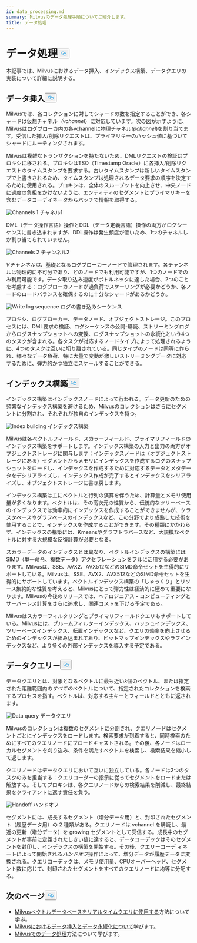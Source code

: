 ```yaml
---
id: data_processing.md
summary: Milvusのデータ処理手順についてご紹介します。
title: データ処理
---
```

<h1 id="Data-Processing" class="common-anchor-header">データ処理<button data-href="#Data-Processing" class="anchor-icon" translate="no">
      <svg translate="no"
        aria-hidden="true"
        focusable="false"
        height="20"
        version="1.1"
        viewBox="0 0 16 16"
        width="16"
      >
        <path
          fill="#0092E4"
          fill-rule="evenodd"
          d="M4 9h1v1H4c-1.5 0-3-1.69-3-3.5S2.55 3 4 3h4c1.45 0 3 1.69 3 3.5 0 1.41-.91 2.72-2 3.25V8.59c.58-.45 1-1.27 1-2.09C10 5.22 8.98 4 8 4H4c-.98 0-2 1.22-2 2.5S3 9 4 9zm9-3h-1v1h1c1 0 2 1.22 2 2.5S13.98 12 13 12H9c-.98 0-2-1.22-2-2.5 0-.83.42-1.64 1-2.09V6.25c-1.09.53-2 1.84-2 3.25C6 11.31 7.55 13 9 13h4c1.45 0 3-1.69 3-3.5S14.5 6 13 6z"
        ></path>
      </svg>
    </button></h1><p>本記事では、Milvusにおけるデータ挿入、インデックス構築、データクエリの実装について詳細に説明する。</p>
<h2 id="Data-insertion" class="common-anchor-header">データ挿入<button data-href="#Data-insertion" class="anchor-icon" translate="no">
      <svg translate="no"
        aria-hidden="true"
        focusable="false"
        height="20"
        version="1.1"
        viewBox="0 0 16 16"
        width="16"
      >
        <path
          fill="#0092E4"
          fill-rule="evenodd"
          d="M4 9h1v1H4c-1.5 0-3-1.69-3-3.5S2.55 3 4 3h4c1.45 0 3 1.69 3 3.5 0 1.41-.91 2.72-2 3.25V8.59c.58-.45 1-1.27 1-2.09C10 5.22 8.98 4 8 4H4c-.98 0-2 1.22-2 2.5S3 9 4 9zm9-3h-1v1h1c1 0 2 1.22 2 2.5S13.98 12 13 12H9c-.98 0-2-1.22-2-2.5 0-.83.42-1.64 1-2.09V6.25c-1.09.53-2 1.84-2 3.25C6 11.31 7.55 13 9 13h4c1.45 0 3-1.69 3-3.5S14.5 6 13 6z"
        ></path>
      </svg>
    </button></h2><p>Milvusでは、各コレクションに対してシャードの数を指定することができ、各シャードは仮想チャネル<em>（vchannel</em>）に対応しています。次の図が示すように、Milvusはログブローカ内の各vchannelに物理チャネル<em>(pchannel</em>)を割り当てます。受信した挿入/削除リクエストは、プライマリキーのハッシュ値に基づいてシャードにルーティングされます。</p>
<p>Milvusは複雑なトランザクションを持たないため、DMLリクエストの検証はプロキシに移される。プロキシはTSO（Timestamp Oracle）に各挿入/削除リクエストのタイムスタンプを要求する。古いタイムスタンプは新しいタイムスタンプで上書きされるため、タイムスタンプは処理されるデータ要求の順序を決定するために使用される。プロキシは、全体のスループットを向上させ、中央ノードに過度の負担をかけないように、エンティティのセグメントとプライマリキーを含むデータコーデイネータからバッチで情報を取得する。</p>
<p>
  
   <span class="img-wrapper"> <img translate="no" src="/docs/v2.5.x/assets/channels_1.jpg" alt="Channels 1" class="doc-image" id="channels-1" />
   </span> <span class="img-wrapper"> <span>チャネル1</span> </span></p>
<p>DML（データ操作言語）操作とDDL（データ定義言語）操作の両方がログシーケンスに書き込まれますが、DDL操作は発生頻度が低いため、1つのチャネルしか割り当てられていません。</p>
<p>
  
   <span class="img-wrapper"> <img translate="no" src="/docs/v2.5.x/assets/channels_2.jpg" alt="Channels 2" class="doc-image" id="channels-2" />
   </span> <span class="img-wrapper"> <span>チャンネル2</span> </span></p>
<p><em>Vチャンネルは</em>、基礎となるログブローカーノードで管理されます。各チャンネルは物理的に不可分であり、どのノードでも利用可能ですが、1つのノードでのみ利用可能です。データ取り込み速度がボトルネックに達した場合、2つのことを考慮する：ログブローカノードが過負荷でスケーリングが必要かどうか、各ノードのロードバランスを確保するのに十分なシャードがあるかどうか。</p>
<p>
  
   <span class="img-wrapper"> <img translate="no" src="/docs/v2.5.x/assets/write_log_sequence.jpg" alt="Write log sequence" class="doc-image" id="write-log-sequence" />
   </span> <span class="img-wrapper"> <span>ログの書き込みシーケンス</span> </span></p>
<p>プロキシ、ログブローカー、データノード、オブジェクトストレージ。このプロセスには、DML要求の検証、ログシーケンスの公開-購読、ストリーミングログからログスナップショットへの変換、ログスナップショットの永続化という4つのタスクが含まれる。各タスクが対応するノードタイプによって処理されるように、4つのタスクは互いに切り離されている。同じタイプのノードは同等に作られ、様々なデータ負荷、特に大量で変動が激しいストリーミングデータに対応するために、弾力的かつ独立にスケールすることができる。</p>
<h2 id="Index-building" class="common-anchor-header">インデックス構築<button data-href="#Index-building" class="anchor-icon" translate="no">
      <svg translate="no"
        aria-hidden="true"
        focusable="false"
        height="20"
        version="1.1"
        viewBox="0 0 16 16"
        width="16"
      >
        <path
          fill="#0092E4"
          fill-rule="evenodd"
          d="M4 9h1v1H4c-1.5 0-3-1.69-3-3.5S2.55 3 4 3h4c1.45 0 3 1.69 3 3.5 0 1.41-.91 2.72-2 3.25V8.59c.58-.45 1-1.27 1-2.09C10 5.22 8.98 4 8 4H4c-.98 0-2 1.22-2 2.5S3 9 4 9zm9-3h-1v1h1c1 0 2 1.22 2 2.5S13.98 12 13 12H9c-.98 0-2-1.22-2-2.5 0-.83.42-1.64 1-2.09V6.25c-1.09.53-2 1.84-2 3.25C6 11.31 7.55 13 9 13h4c1.45 0 3-1.69 3-3.5S14.5 6 13 6z"
        ></path>
      </svg>
    </button></h2><p>インデックス構築はインデックスノードによって行われる。データ更新のための頻繁なインデックス構築を避けるため、Milvusのコレクションはさらにセグメントに分割され、それぞれが独自のインデックスを持つ。</p>
<p>
  
   <span class="img-wrapper"> <img translate="no" src="/docs/v2.5.x/assets/index_building.jpg" alt="Index building" class="doc-image" id="index-building" />
   </span> <span class="img-wrapper"> <span>インデックス構築</span> </span></p>
<p>Milvusは各ベクトルフィールド、スカラーフィールド、プライマリフィールドのインデックス構築をサポートします。インデックス構築の入力と出力の両方がオブジェクトストレージに関与します：インデックスノードは（オブジェクトストレージにある）セグメントからメモリにインデックスを作成するログのスナップショットをロードし、インデックスを作成するために対応するデータとメタデータをデシリアライズし、インデックス作成が完了するとインデックスをシリアライズし、オブジェクトストレージに書き戻します。</p>
<p>インデックス構築は主にベクトルと行列の演算を伴うため、計算量とメモリ使用量が多くなります。ベクトルは、その高次元の性質から、伝統的なツリーベースのインデックスでは効率的にインデックスを作成することができませんが、クラスタベースやグラフベースのインデックスなど、この分野でより成熟した技術を使用することで、インデックスを作成することができます。その種類にかかわらず、インデックスの構築には、Kmeansやグラフトラバースなど、大規模なベクトルに対する大規模な反復計算が必要となる。</p>
<p>スカラーデータのインデックスとは異なり、ベクトルインデックスの構築にはSIMD（単一命令、複数データ）アクセラレーションをフルに活用する必要があります。Milvusは、SSE、AVX2、AVX512などのSIMD命令セットを生得的にサポートしている。Milvusは、SSE、AVX2、AVX512などのSIMD命令セットを生得的にサポートしています。ベクトルインデックス構築の「しゃっくり」とリソース集約的な性質を考えると、Milvusにとって弾力性は経済的に極めて重要になります。Milvusの今後のリリースでは、ヘテロジニアス・コンピューティングとサーバーレス計算をさらに追求し、関連コストを下げる予定である。</p>
<p>Milvusはスカラーフィルタリングとプライマリフィールドクエリもサポートしている。Milvusには、ブルームフィルターインデックス、ハッシュインデックス、ツリーベースインデックス、転置インデックスなど、クエリの効率を向上させるためのインデックスが組み込まれており、ビットマップインデックスやラフインデックスなど、より多くの外部インデックスを導入する予定である。</p>
<h2 id="Data-query" class="common-anchor-header">データクエリー<button data-href="#Data-query" class="anchor-icon" translate="no">
      <svg translate="no"
        aria-hidden="true"
        focusable="false"
        height="20"
        version="1.1"
        viewBox="0 0 16 16"
        width="16"
      >
        <path
          fill="#0092E4"
          fill-rule="evenodd"
          d="M4 9h1v1H4c-1.5 0-3-1.69-3-3.5S2.55 3 4 3h4c1.45 0 3 1.69 3 3.5 0 1.41-.91 2.72-2 3.25V8.59c.58-.45 1-1.27 1-2.09C10 5.22 8.98 4 8 4H4c-.98 0-2 1.22-2 2.5S3 9 4 9zm9-3h-1v1h1c1 0 2 1.22 2 2.5S13.98 12 13 12H9c-.98 0-2-1.22-2-2.5 0-.83.42-1.64 1-2.09V6.25c-1.09.53-2 1.84-2 3.25C6 11.31 7.55 13 9 13h4c1.45 0 3-1.69 3-3.5S14.5 6 13 6z"
        ></path>
      </svg>
    </button></h2><p>データクエリとは、対象となるベクトルに最も近い<em>k</em>個のベクトル、または指定された距離範囲内の<em>すべての</em>ベクトルについて、指定されたコレクションを検索するプロセスを指す。ベクトルは、対応する主キーとフィールドとともに返されます。</p>
<p>
  
   <span class="img-wrapper"> <img translate="no" src="/docs/v2.5.x/assets/data_query.jpg" alt="Data query" class="doc-image" id="data-query" />
   </span> <span class="img-wrapper"> <span>データクエリ</span> </span></p>
<p>Milvusのコレクションは複数のセグメントに分割され、クエリノードはセグメントごとにインデックスをロードします。検索要求が到着すると、同時検索のためにすべてのクエリノードにブロードキャストされる。その後、各ノードはローカルセグメントを刈り込み、条件を満たすベクトルを検索し、検索結果を縮小して返します。</p>
<p>クエリノードはデータクエリにおいて互いに独立している。各ノードは2つのタスクのみを担当する：クエリコーダーの指示に従ってセグメントをロードまたは解放する。そしてプロキシは、各クエリノードからの検索結果を削減し、最終結果をクライアントに返す責任を負う。</p>
<p>
  
   <span class="img-wrapper"> <img translate="no" src="/docs/v2.5.x/assets/handoff.jpg" alt="Handoff" class="doc-image" id="handoff" />
   </span> <span class="img-wrapper"> <span>ハンドオフ</span> </span></p>
<p>セグメントには、成長するセグメント（増分データ用）と、封印されたセグメント（履歴データ用）の 2 種類がある。クエリノードは vchannel を購読し、最近の更新（増分データ）を growing セグメントとして受信する。成長中のセグメントが事前に定義されたしきい値に達すると、データコーデックはそのセグメントを封印し、インデックスの構築を開始する。その後、クエリーコーデ ィネートによって開始される<em>ハンドオフ</em>操作によって、増分データが履歴データに変換される。クエリコーデックは、メモリ使用量、CPUオーバーヘッド、セグメント数に応じて、封印されたセグメントをすべてのクエリノードに均等に分配する。</p>
<h2 id="Whats-next" class="common-anchor-header">次のページ<button data-href="#Whats-next" class="anchor-icon" translate="no">
      <svg translate="no"
        aria-hidden="true"
        focusable="false"
        height="20"
        version="1.1"
        viewBox="0 0 16 16"
        width="16"
      >
        <path
          fill="#0092E4"
          fill-rule="evenodd"
          d="M4 9h1v1H4c-1.5 0-3-1.69-3-3.5S2.55 3 4 3h4c1.45 0 3 1.69 3 3.5 0 1.41-.91 2.72-2 3.25V8.59c.58-.45 1-1.27 1-2.09C10 5.22 8.98 4 8 4H4c-.98 0-2 1.22-2 2.5S3 9 4 9zm9-3h-1v1h1c1 0 2 1.22 2 2.5S13.98 12 13 12H9c-.98 0-2-1.22-2-2.5 0-.83.42-1.64 1-2.09V6.25c-1.09.53-2 1.84-2 3.25C6 11.31 7.55 13 9 13h4c1.45 0 3-1.69 3-3.5S14.5 6 13 6z"
        ></path>
      </svg>
    </button></h2><ul>
<li><a href="https://milvus.io/blog/deep-dive-5-real-time-query.md">Milvusベクトルデータベースをリアルタイムクエリに使用する</a>方法について学ぶ。</li>
<li><a href="https://milvus.io/blog/deep-dive-4-data-insertion-and-data-persistence.md">Milvusにおけるデータ挿入とデータ永続化について</a>学びます。</li>
<li><a href="https://milvus.io/blog/deep-dive-3-data-processing.md">Milvusでのデータ処理</a>方法について学びます。</li>
</ul>
